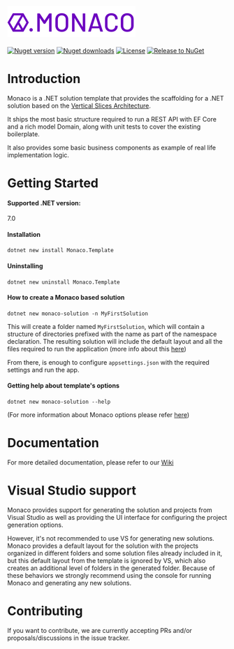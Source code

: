 ![Logo Monaco](monaco-transp.png)
-

[![Nuget version](https://img.shields.io/nuget/v/Monaco.Template.Solution?style=plastic)](https://www.nuget.org/packages/Monaco.Template.Solution)
[![Nuget downloads](https://img.shields.io/nuget/dt/Monaco.Template.Solution?style=plastic)](https://www.nuget.org/packages/Monaco.Template.Solution)
[![License](https://img.shields.io/github/license/OneBeyond/monaco?style=plastic)](LICENSE.TXT)
[![Release to NuGet](https://github.com/onebeyond/monaco/actions/workflows/release.yml/badge.svg)](https://github.com/onebeyond/monaco/actions/workflows/release.yml)

# Introduction 
Monaco is a .NET solution template that provides the scaffolding for a .NET solution based on the [Vertical Slices Architecture](https://www.youtube.com/watch?v=SUiWfhAhgQw).

It ships the most basic structure required to run a REST API with EF Core and a rich model Domain, along with unit tests to cover the existing boilerplate.

It also provides some basic business components as example of real life implementation logic.

# Getting Started

#### Supported .NET version:

7.0

#### Installation

`dotnet new install Monaco.Template`

#### Uninstalling

`dotnet new uninstall Monaco.Template`

#### How to create a Monaco based solution

`dotnet new monaco-solution -n MyFirstSolution`

This will create a folder named `MyFirstSolution`, which will contain a structure of directories prefixed with the name as part of the namespace declaration. The resulting solution will include the default layout and all the files required to run the application (more info about this [here](https://github.com/onebeyond/onebeyond/wiki/Solution-projects-structure))

From there, is enough to configure `appsettings.json` with the required settings and run the app.

#### Getting help about template's options

`dotnet new monaco-solution --help`

(For more information about Monaco options please refer [here](https://github.com/onebeyond/monaco/wiki/Template-options))

# Documentation

For more detailed documentation, please refer to our [Wiki](https://github.com/onebeyond/monaco/wiki)

# Visual Studio support

Monaco provides support for generating the solution and projects from Visual Studio as well as providing the UI interface for configuring the project generation options.

However, it's not recommended to use VS for generating new solutions. Monaco provides a default layout for the solution with the projects organized in different folders and some solution files already included in it, but this default layout from the template is ignored by VS, which also creates an additional level of folders in the generated folder. Because of these behaviors we strongly recommend using the console for running Monaco and generating any new solutions.


# Contributing

If you want to contribute, we are currently accepting PRs and/or proposals/discussions in the issue tracker.

